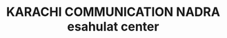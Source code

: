 ---
title: "KARACHI COMMUNICATION NADRA esahulat center"
url: /karachi/karachi-communication-nadra-esahulat-center/
shop: shop
---